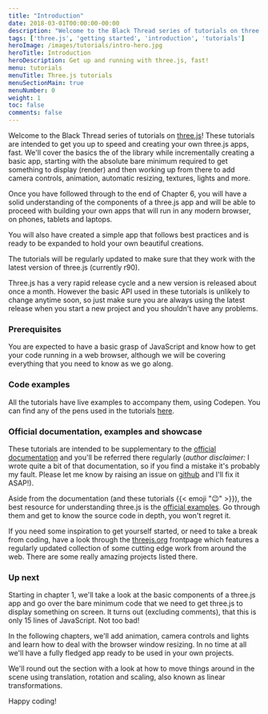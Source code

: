 ```yaml
---
title: "Introduction"
date: 2018-03-01T00:00:00-00:00
description: "Welcome to the Black Thread series of tutorials on three.js! Here we'll focus on getting to know all the amazing features that make this beautiful library so great to work with, while creating a minimal app that uses best practices and is ready for you to reuse in your own projects"
tags: ['three.js', 'getting started', 'introduction', 'tutorials']
heroImage: /images/tutorials/intro-hero.jpg
heroTitle: Introduction
heroDescription: Get up and running with three.js, fast!
menu: tutorials
menuTitle: Three.js tutorials
menuSectionMain: true
menuNumber: 0
weight: 1
toc: false
comments: false
---
```

Welcome to the Black Thread series of tutorials on [three.js](https://threejs.org/)! These tutorials are intended to get you up to speed and creating your own three.js apps, fast. We'll cover the basics the of the library while incrementally creating a basic app, starting with the absolute bare minimum required to get something to display (render) and then working up from there to add camera controls, animation, automatic resizing, textures, lights and more.

Once you have followed through to the end of Chapter 6, you will have a solid understanding of the components of a three.js app and will be able to proceed with building your own apps that will run in any modern browser, on phones, tablets and laptops.

You will also have created a simple app that follows best practices and is ready to be expanded to hold your own beautiful creations.

The tutorials will be regularly updated to make sure that they work with the latest version of three.js (currently r90).

Three.js has a very rapid release cycle and a new version is released about once a month.  However the basic API used in these tutorials is unlikely to change anytime soon, so just make sure you are always using the latest release when you start a new project and you shouldn't have any problems.

### Prerequisites

You are expected to have a basic grasp of JavaScript and know how to get your code running in a web browser, although we will be covering everything that you need to know as we go along.

### Code examples

All the tutorials have live examples to accompany them, using Codepen. You can find any of the pens used in the tutorials [here](https://codepen.io/collection/DKNVdO/).

### Official documentation, examples and showcase

These tutorials are intended to be supplementary to the [official documentation](https://threejs.org/docs/) and you'll be referred there regularly (*author disclaimer:* I wrote quite a bit of that documentation, so if you find a mistake it's probably my fault. Please let me know by raising an issue on [github](https://github.com/mrdoob/three.js/issues/) and I'll fix it ASAP!).

Aside from the documentation (and these tutorials {{< emoji ":wink:" >}}), the best resource for understanding three.js is the [official examples](https://threejs.org/examples/). Go through them and get to know the source code in depth, you won't regret it.

If you need some inspiration to get yourself started, or need to take a break from coding, have a look through the [threejs.org](https://threejs.org/) frontpage which features a regularly updated collection of some cutting edge work from around the web. There are some really amazing projects listed there.

### Up next

Starting in chapter 1, we'll take a look at the basic components of a three.js app and go over the bare minimum code that we need to get three.js to display something on screen. It turns out (excluding comments), that this is only 15 lines of JavaScript. Not too bad!

In the following chapters, we'll add animation, camera controls and lights and learn how to deal with the browser window resizing. In no time at all we'll have a fully fledged app ready to be used in your own projects.

We'll round out the section with a look at how to move things around in the scene using translation, rotation and scaling, also known as linear transformations.

Happy coding!
